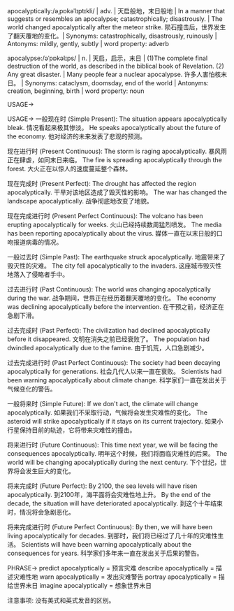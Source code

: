 apocalyptically:/əˌpɒkəˈlɪptɪkli/ | adv. | 天启般地，末日般地 | In a manner that suggests or resembles an apocalypse; catastrophically; disastrously. | The world changed apocalyptically after the meteor strike.  陨石撞击后，世界发生了翻天覆地的变化。| Synonyms: catastrophically, disastrously, ruinously | Antonyms: mildly, gently, subtly | word property: adverb

apocalypse:/əˈpɒkəlɪps/ | n. | 天启，启示，末日 |  (1)The complete final destruction of the world, as described in the biblical book of Revelation. (2) Any great disaster. |  Many people fear a nuclear apocalypse. 许多人害怕核末日。 | Synonyms: cataclysm, doomsday, end of the world | Antonyms: creation, beginning, birth | word property: noun

USAGE->

USAGE->
一般现在时 (Simple Present):
The situation appears apocalyptically bleak.  情况看起来极其惨淡。
He speaks apocalyptically about the future of the economy. 他对经济的未来发表了悲观的预测。

现在进行时 (Present Continuous):
The storm is raging apocalyptically.  暴风雨正在肆虐，如同末日来临。
The fire is spreading apocalyptically through the forest. 大火正在以惊人的速度蔓延整个森林。

现在完成时 (Present Perfect):
The drought has affected the region apocalyptically.  干旱对该地区造成了毁灭性的影响。
The war has changed the landscape apocalyptically. 战争彻底地改变了地貌。


现在完成进行时 (Present Perfect Continuous):
The volcano has been erupting apocalyptically for weeks.  火山已经持续数周猛烈喷发。
The media has been reporting apocalyptically about the virus.  媒体一直在以末日般的口吻报道病毒的情况。

一般过去时 (Simple Past):
The earthquake struck apocalyptically. 地震带来了毁灭性的灾难。
The city fell apocalyptically to the invaders.  这座城市毁灭性地落入了侵略者手中。


过去进行时 (Past Continuous):
The world was changing apocalyptically during the war.  战争期间，世界正在经历着翻天覆地的变化。
The economy was declining apocalyptically before the intervention.  在干预之前，经济正在急剧下滑。


过去完成时 (Past Perfect):
The civilization had declined apocalyptically before it disappeared.  文明在消失之前已经衰败了。
The population had dwindled apocalyptically due to the famine.  由于饥荒，人口急剧减少。


过去完成进行时 (Past Perfect Continuous):
The society had been decaying apocalyptically for generations.  社会几代人以来一直在衰败。
Scientists had been warning apocalyptically about climate change.  科学家们一直在发出关于气候变化的警告。


一般将来时 (Simple Future):
If we don't act, the climate will change apocalyptically. 如果我们不采取行动，气候将会发生灾难性的变化。
The asteroid will strike apocalyptically if it stays on its current trajectory.  如果小行星保持目前的轨迹，它将带来灾难性的撞击。


将来进行时 (Future Continuous):
This time next year, we will be facing the consequences apocalyptically. 明年这个时候，我们将面临灾难性的后果。
The world will be changing apocalyptically during the next century.  下个世纪，世界将会发生巨大的变化。


将来完成时 (Future Perfect):
By 2100, the sea levels will have risen apocalyptically. 到2100年，海平面将会灾难性地上升。
By the end of the decade, the situation will have deteriorated apocalyptically.  到这个十年结束时，情况将会急剧恶化。


将来完成进行时 (Future Perfect Continuous):
By then, we will have been living apocalyptically for decades. 到那时，我们将已经过了几十年的灾难性生活。
Scientists will have been warning apocalyptically about the consequences for years.  科学家们多年来一直在发出关于后果的警告。


PHRASE->
predict apocalyptically = 预言灾难
describe apocalyptically = 描述灾难性地
warn apocalyptically = 发出灾难警告
portray apocalyptically = 描绘世界末日
imagine apocalyptically = 想象世界末日

注意事项:
没有美式和英式发音的区别。
